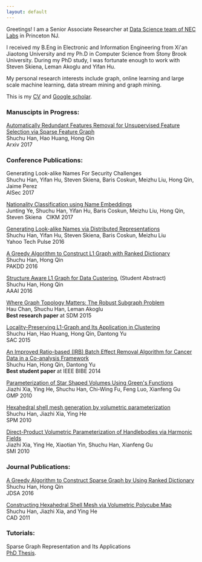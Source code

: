 ```yaml
---
layout: default
---
```

Greetings! I am a Senior Associate Researcher at [Data Science team of NEC Labs](http://www.nec-labs.com/research-departments/data-science/data-science-home) in Princeton NJ. 

I received my B.Eng in Electronic and Information Engineering from Xi'an Jiaotong University and my Ph.D in Computer Science from Stony Brook University. During my PhD study, I was fortunate enough to work with Steven Skiena, Leman Akoglu and Yifan Hu.

My personal research interests include graph, online learning and large scale machine learning, data stream mining and graph mining. 

This is my [CV](docs/ShuchuHan_cv.pdf) and [Google scholar](https://scholar.google.com/citations?hl=en&user=5wfcig0AAAAJ).    

### [](#header-3) Manuscipts in Progress:   
[Automatically Redundant Features Removal for Unsupervised Feature Selection via Sparse Feature Graph](https://arxiv.org/abs/1705.04804)     
Shuchu Han, Hao Huang, Hong Qin  
Arxiv 2017  

### [](#header-3) Conference Publications:   
Generating Look-alike Names For Security Challenges  
Shuchu Han, Yifan Hu, Steven Skiena, Baris Coskun, Meizhu Liu, Hong Qin, Jaime Perez    
AISec 2017

[Nationality Classification using Name Embeddings](https://arxiv.org/pdf/1708.07903)   
Junting Ye, Shuchu Han, Yifan Hu, Baris Coskun, Meizhu Liu, Hong Qin, Steven Skiena       
CIKM 2017

[Generating Look-alike Names via Distributed Representations](papers/2016_Yahoo_Look_alike_Names.pdf)     
Shuchu Han, Yifan Hu, Steven Skiena, Baris Coskun, Meizhu Liu  
Yahoo Tech Pulse 2016

[A Greedy Algorithm to Construct L1 Graph with Ranked Dictionary](papers/2016-pakdd-l1-graph-with-ranked-dictionary.pdf)     
Shuchu Han, Hong Qin  
PAKDD 2016  

[Structure Aware L1 Graph for Data Custering](papers/2016-aaai-structure-aware-data-clustering.pdf), (Student Abstract)     
Shuchu Han, Hong Qin   
AAAI 2016   

[Where Graph Topology Matters: The Robust Subgraph Problem](papers/2015-robust-subgraphs.pdf)      
Hau Chan, Shuchu Han, Leman Akoglu   
**Best research paper** at SDM 2015  

[Locality-Preserving L1-Graph and Its Application in Clustering](papers/2015-sac-locality-preserving-l1-graph.pdf)     
Shuchu Han, Hao Huang, Hong Qin, Dantong Yu  
SAC 2015  

[An Improved Ratio-based (IRB) Batch Effect Removal Algorithm  for Cancer Data in a Co-analysis Framework](papers/2014-bibe-batch-effects-removal.pdf)     
Shuchu Han, Hong Qin, Dantong Yu  
**Best student paper** at IEEE BIBE 2014  

[Parameterization of Star Shaped Volumes Using Green's Functions](papers/2010_GMP_parameterized_star_shape.pdf)     
Jiazhi Xia, Ying He, Shuchu Han, Chi-Wing Fu, Feng Luo, Xianfeng Gu   
GMP 2010   

[Hexahedral shell mesh generation by volumetric parameterization](2010_spm_construct_hex_shell.pdf)      
Shuchu Han, Jiazhi Xia, Ying He   
SPM 2010   

[Direct-Product Volumetric Parameterization of Handlebodies via Harmonic Fields](papers/2010_smi_direct_product.pdf)      
Jiazhi Xia, Ying He, Xiaotian Yin, Shuchu Han, Xianfeng Gu   
SMI 2010   

### [](#header-3) Journal Publications:   
[A Greedy Algorithm to Construct Sparse Graph by Using Ranked Dictionary](papers/2016-greedy-algorithm-to-construct-sparse-graph.pdf)         
Shuchu Han, Hong Qin   
JDSA 2016  

[Constructing Hexahedral Shell Mesh via Volumetric Polycube Map](papers/2011_CAD_construct_hex_shell.pdf)     
Shuchu Han, Jiazhi Xia, and Ying He  
CAD 2011   

### [](#header-3) Tutorials:   
Sparse Graph Representation and Its Applications  
[PhD Thesis](docs/thesis_ShuchuHan_final.pdf).     
